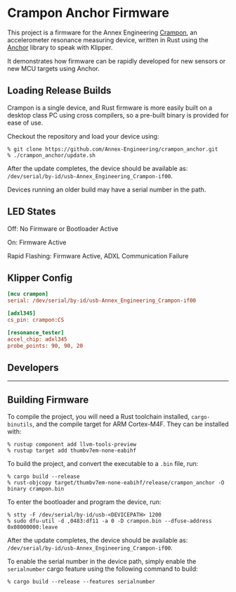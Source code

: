 # Crampon Anchor Firmware

This project is a firmware for the Annex Engineering [Crampon](https://github.com/Annex-Engineering/Annex_Engineering_PCBs/tree/master/crampon), an accelerometer resonance measuring device, written in Rust using the [Anchor](https://github.com/Annex-Engineering/anchor) library to speak with Klipper.

It demonstrates how firmware can be rapidly developed for new sensors or new
MCU targets using Anchor.

## Loading Release Builds

Crampon is a single device, and Rust firmware is more easily built on a desktop
class PC using cross compilers, so a pre-built binary is provided for ease of use.

Checkout the repository and load your device using:
```
% git clone https://github.com/Annex-Engineering/crampon_anchor.git
% ./crampon_anchor/update.sh
```

After the update completes, the device should be available as:
`/dev/serial/by-id/usb-Annex_Engineering_Crampon-if00`.

Devices running an older build may have a serial number in the path.

## LED States

Off: No Firmware or Bootloader Active

On: Firmware Active

Rapid Flashing: Firmware Active, ADXL Communication Failure

## Klipper Config

```ini
[mcu crampon]
serial: /dev/serial/by-id/usb-Annex_Engineering_Crampon-if00

[adxl345]
cs_pin: crampon:CS

[resonance_tester]
accel_chip: adxl345
probe_points: 90, 90, 20
```

## Developers

---

## Building Firmware

To compile the project, you will need a Rust toolchain installed, `cargo-binutils`, and the compile target for ARM Cortex-M4F. They can be installed with:

```
% rustup component add llvm-tools-preview
% rustup target add thumbv7em-none-eabihf
```

To build the project, and convert the executable to a `.bin` file, run:
```
% cargo build --release
% rust-objcopy target/thumbv7em-none-eabihf/release/crampon_anchor -O binary crampon.bin
```

To enter the bootloader and program the device, run:
```
% stty -F /dev/serial/by-id/usb-<DEVICEPATH> 1200
% sudo dfu-util -d ,0483:df11 -a 0 -D crampon.bin --dfuse-address 0x08000000:leave
```

After the update completes, the device should be available as:
`/dev/serial/by-id/usb-Annex_Engineering_Crampon-if00`.

To enable the serial number in the device path, simply enable the `serialnumber` cargo feature using the following command to build:
```
% cargo build --release --features serialnumber
```
